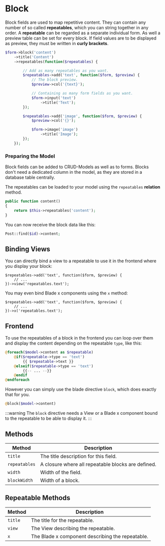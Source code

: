 # Block

Block fields are used to map repetitive content. They can contain any number of so called **repeatables**, which you can string together in any order.
A **repeatable** can be regarded as a separate individual form. As well a preview table can be set for every block. If field values are to be displayed as preview, they must be written in **curly brackets**.

```php
$form->block('content')
    ->title('Content')
    ->repeatables(function($repeatables) {

        // Add as many repeatables as you want.
        $repeatables->add('text', function($form, $preview) {
            // The block preview.
            $preview->col('{text}');

            // Containing as many form fields as you want.
            $form->input('text')
                ->title('Text');
        });

        $repeatables->add('image', function($form, $preview) {
            $preview->col('{}');

            $form->image('image')
                ->title('Image');
        });
    });
```

### Preparing the Model

Block fields can be added to CRUD-Models as well as to forms. Blocks don't need a dedicated column in the model, as they are stored in a database table centrally.

The repeatables can be loaded to your model using the `repeatables` **relation** method.

```php
public function content()
{
    return $this->repeatables('content');
}
```

You can now receive the block data like this:

```php
Post::find($id)->content;
```

## Binding Views

You can directly bind a view to a repeatable to use it in the frontend where you display your block:

```php{3}
$repeatables->add('text', function($form, $preview) {
    // ...
})->view('repeatables.text');
```

You may even bind Blade x components using the `x` method:

```php{3}
$repeatables->add('text', function($form, $preview) {
    // ...
})->x('repeatables.text');
```

## Frontend

To use the repeatables of a block in the frontend you can loop over them and display the content depending on the repeatable `type`, like this:

```php
@foreach($model->content as $repeatable)
    @if($repeatable->type == 'text')
        {{ $repeatable->text }}
    @elseif($repeatable->type == 'text')
        {{-- ... --}}
    @endif
@endforeach
```

However you can simply use the blade directive `block`, which does exactly that for you.

```php
@block($model->content)
```

:::warning
The `block` directive needs a View or a Blade x component bound to the repeatable to be able to display it.
:::

## Methods

| Method        | Description                                        |
| ------------- | -------------------------------------------------- |
| `title`       | The title description for this field.              |
| `repeatables` | A closure where all repeatable blocks are defined. |
| `width`       | Width of the field.                                |
| `blockWidth`  | Width of a block.                                  |

## Repeatable Methods

| Method  | Description                                      |
| ------- | ------------------------------------------------ |
| `title` | The title for the repeatable.                    |
| `view`  | The View describing the repeatable.              |
| `x`     | The Blade x component describing the repeatable. |
